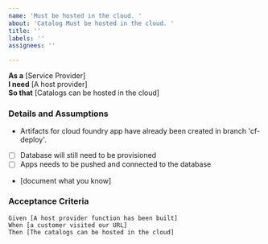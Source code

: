 ```yaml
---
name: 'Must be hosted in the cloud. '
about: 'Catalog Must be hosted in the cloud. '
title: ''
labels: ''
assignees: ''

---
```


**As a** [Service Provider]  
 **I need** [A host provider]  
 **So that** [Catalogs can be hosted in the cloud]  
   
 ### Details and Assumptions

- Artifacts for cloud foundry app have already been created in branch 'cf-deploy'.
- [ ] Database will still need to be provisioned
- [ ] Apps needs to be pushed and connected to the database
 * [document what you know]
   
 ### Acceptance Criteria  
   
 ```gherkin
 Given [A host provider function has been built]
 When [a customer visited our URL]
 Then [The catalogs can be hosted in the cloud]
 ```
